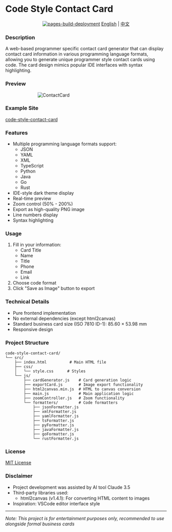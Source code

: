 # Code Style Contact Card

<div align="center">

[![pages-build-deployment](https://github.com/Dangks/code-style-contact-card/actions/workflows/pages/pages-build-deployment/badge.svg)](https://github.com/Dangks/code-style-contact-card/actions/workflows/pages/pages-build-deployment)
[English](README.md) | [中文](README_zh.md)

</div>

### Description
A web-based programmer specific contact card generator that can display contact card information in various programming language formats, allowing you to generate unique programmer style contact cards using code. The card design mimics popular IDE interfaces with syntax highlighting.

### Preview
<img src="https://github.com/user-attachments/assets/ce796f23-deeb-4831-b34d-72bad11fb794" alt="ContactCard" style="display: block; margin: 0 auto; max-width: 60%;" />

### Example Site
[code-style-contact-card](https://dangks.github.io/code-style-contact-card/)

### Features
- Multiple programming language formats support:
  - JSON
  - YAML
  - XML
  - TypeScript
  - Python
  - Java
  - Go
  - Rust
- IDE-style dark theme display
- Real-time preview
- Zoom control (50% - 200%)
- Export as high-quality PNG image
- Line numbers display
- Syntax highlighting

### Usage
1. Fill in your information:
   - Card Title
   - Name
   - Title
   - Phone
   - Email
   - Link
2. Choose code format
3. Click "Save as Image" button to export

### Technical Details
- Pure frontend implementation
- No external dependencies (except html2canvas)
- Standard business card size (ISO 7810 ID-1): 85.60 × 53.98 mm
- Responsive design

### Project Structure
```
code-style-contact-card/
└── src/
    ├── index.html          # Main HTML file
    ├── css/
    │   └── style.css      # Styles
    └── js/
        ├── cardGenerator.js    # Card generation logic
        ├── exportCard.js       # Image export functionality
        ├── html2canvas.min.js  # HTML to canvas conversion
        ├── main.js             # Main application logic
        ├── zoomController.js   # Zoom functionality
        └── formatters/         # Code formatters
            ├── jsonFormatter.js
            ├── xmlFormatter.js
            ├── yamlFormatter.js
            ├── tsFormatter.js
            ├── pyFormatter.js
            ├── javaFormatter.js
            ├── goFormatter.js
            └── rustFormatter.js
```

### License
[MIT License](LICENSE)

### Disclaimer
- Project development was assisted by AI tool Claude 3.5
- Third-party libraries used:
  - html2canvas (v1.4.1): For converting HTML content to images
- Inspiration: VSCode editor interface style

---
*Note: This project is for entertainment purposes only, recommended to use alongside formal business cards*
